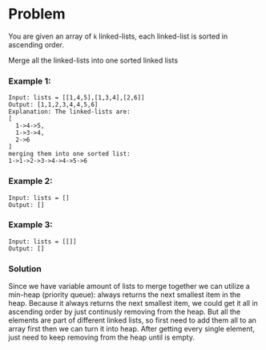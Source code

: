 # Problem
You are given an array of `k` linked-lists, each linked-list is sorted in ascending order.

Merge all the linked-lists into one sorted linked lists


### Example 1:
```
Input: lists = [[1,4,5],[1,3,4],[2,6]]
Output: [1,1,2,3,4,4,5,6]
Explanation: The linked-lists are:
[
  1->4->5,
  1->3->4,
  2->6
]
merging them into one sorted list:
1->1->2->3->4->4->5->6
```

### Example 2:
```
Input: lists = []
Output: []
```

### Example 3:
```
Input: lists = [[]]
Output: []
```


### Solution
Since we have variable amount of lists to merge together we can utilize a min-heap (priority queue): always returns the next smallest item in the heap.
Because it always returns the next smallest item, we could get it all in ascending order by just continusly removing from the heap. But all the elements are part of different linked lists, so first need to add them all to an array first then we can turn it into heap. After getting every single element, just need to keep removing from the heap until is empty.